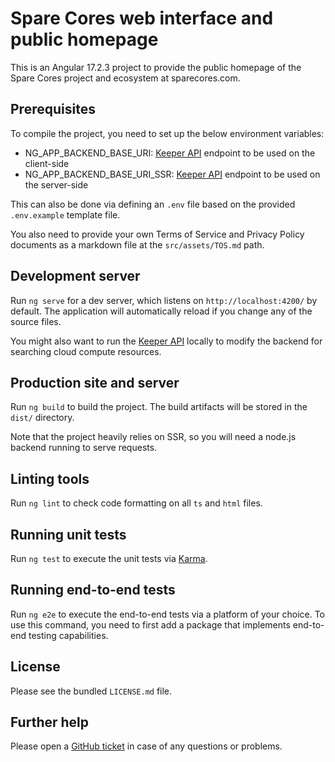 # Spare Cores web interface and public homepage

This is  an Angular 17.2.3 project  to provide the public  homepage of
the Spare Cores project and ecosystem at sparecores.com.

## Prerequisites

To compile the project, you need to set up the below environment variables:

- NG_APP_BACKEND_BASE_URI: [Keeper API](https://github.com/SpareCores/sc-keeper)
  endpoint to be used on the client-side
- NG_APP_BACKEND_BASE_URI_SSR: [Keeper API](https://github.com/SpareCores/sc-keeper)
  endpoint to be used on the server-side

This can also be done via defining an `.env` file based on the
provided `.env.example` template file.

You also need to provide your own Terms of Service and Privacy Policy
documents as a markdown file at the `src/assets/TOS.md` path.

## Development server

Run `ng serve` for a dev server, which listens on `http://localhost:4200/` by default.
The application will automatically reload if you change any of the source files.

You might also want to run the [Keeper API](https://github.com/SpareCores/sc-keeper)
locally to modify the backend for searching cloud compute resources.

## Production site and server

Run `ng build` to build the project. The build artifacts will be
stored in the `dist/` directory.

Note that the project heavily relies on SSR, so you will need a
node.js backend running to serve requests.

## Linting tools

Run `ng lint` to check code formatting on all `ts` and `html` files.

## Running unit tests

Run `ng test` to execute the unit tests via [Karma](https://karma-runner.github.io).

## Running end-to-end tests

Run `ng e2e` to execute the end-to-end tests via a platform of your
choice. To use this command, you need to first add a package that
implements end-to-end testing capabilities.

## License

Please see the bundled `LICENSE.md` file.

## Further help

Please open a [GitHub ticket](https://github.com/SpareCores/sc-www/issues/new)
in case of any questions or problems.
